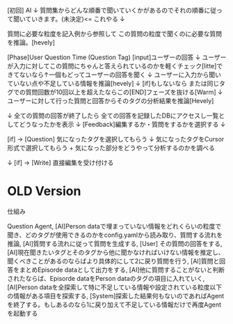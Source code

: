 
[初回]
AI 
↓
質問集からどんな順番で聞いていくかがあるのでそれの順番に従って聞いていきます。(未決定)<= これやる
↓

質問に必要な粒度を記入例から参照して
この質問の粒度で聞くのに必要な質問を推論。[hevely]


[Phase]User Question Time (Question Tag)
    [input]ユーザーの回答
    ↓
    ユーザーが入力に対してこの質問にちゃんと答えられているのかを軽くチェック[litte]できてないなら↑一個もどってユーザーの回答を聞く
    ↓
    ユーザーに入力から聞いていない点や不足している情報を推論[hevely]
    ↓
    [if]もしないなら または同じタグでの質問回数が10回以上を超えたならこの[END]フェーズを抜ける[Warm]
    ↓
    ユーザーに対して行った質問と回答からそのタグの分析結果を推論[Hevely]


↓
全ての質問の回答が終了したら
全ての回答を記録したDBにアクセスし一覧としてどうなったかを表示
↓
[Feedback]編集するか・質問をするかを選択する
↓

[if] -> [Question]
    気になったタグを選択してもらう
    ↓
    気になったタグをCursor形式で選択してもらう
    + 
    気になった部分をどうやって分析するのかを調べる


↓
[if] -> [Write]
    直接編集を受け付ける












# OLD Version
仕組み

Question Agent,
[AI]Person dataで埋まっていない情報をどれくらいの粒度で聞き、どのタグが使用できるのかをconfig.yamlから読み取り、質問する流れを推論,
[AI]質問する流れに従って質問を生成する,
[User] その質問の回答をする,
[AI]現在聞きたいタグとそのタグから他に聞かなければいけない情報を推定し、聞くべきことがあるのならばより具体的にして2に戻り質問を行う,
[AI]質問と回答をまとめEpisorde dataとして出力をする,
[AI]他に質問することがないと判断されたならば、Episorde dataをPerson dataのタグの項目に入れていく,
[AI]Person dataを全探索して特に不足している情報や設定されている粒度以下の情報がある項目を探索する,
[System]探索した結果何もないのであればAgentを終了する。もしあるのなら1に戻り加えて不足している情報だけで再度Agentを起動する